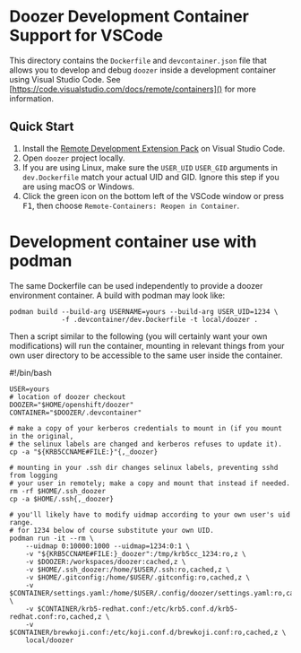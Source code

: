 # Doozer Development Container Support for VSCode

This directory contains the `Dockerfile` and `devcontainer.json` file
that allows you to develop and debug `doozer` inside a development container
using Visual Studio Code. See [https://code.visualstudio.com/docs/remote/containers]() for more information.

## Quick Start

1. Install the [Remote Development Extension Pack][] on Visual Studio Code.
2. Open `doozer` project locally.
3. If you are using Linux, make sure the `USER_UID` `USER_GID` arguments in `dev.Dockerfile` match your actual UID and GID. Ignore this step if you are using macOS or Windows.
4. Click the green icon on the bottom left of the VSCode window or press <kbd>F1</kbd>, then choose `Remote-Containers: Reopen in Container`.

[Remote Development Extension Pack]: https://marketplace.visualstudio.com/items?itemName=ms-vscode-remote.vscode-remote-extensionpack

# Development container use with podman

The same Dockerfile can be used independently to provide a doozer environment container.
A build with podman may look like:

    podman build --build-arg USERNAME=yours --build-arg USER_UID=1234 \
                 -f .devcontainer/dev.Dockerfile -t local/doozer .

Then a script similar to the following (you will certainly want your own modifications)
will run the container, mounting in relevant things from your own user directory to be
accessible to the same user inside the container.

#!/bin/bash

    USER=yours
    # location of doozer checkout
    DOOZER="$HOME/openshift/doozer"
    CONTAINER="$DOOZER/.devcontainer"

    # make a copy of your kerberos credentials to mount in (if you mount in the original,
    # the selinux labels are changed and kerberos refuses to update it).
    cp -a "${KRB5CCNAME#FILE:}"{,_doozer}

    # mounting in your .ssh dir changes selinux labels, preventing sshd from logging
    # your user in remotely; make a copy and mount that instead if needed.
    rm -rf $HOME/.ssh_doozer
    cp -a $HOME/.ssh{,_doozer}

    # you'll likely have to modify uidmap according to your own user's uid range.
    # for 1234 below of course substitute your own UID.
    podman run -it --rm \
        --uidmap 0:10000:1000 --uidmap=1234:0:1 \
        -v "${KRB5CCNAME#FILE:}_doozer":/tmp/krb5cc_1234:ro,z \
        -v $DOOZER:/workspaces/doozer:cached,z \
        -v $HOME/.ssh_doozer:/home/$USER/.ssh:ro,cached,z \
        -v $HOME/.gitconfig:/home/$USER/.gitconfig:ro,cached,z \
        -v $CONTAINER/settings.yaml:/home/$USER/.config/doozer/settings.yaml:ro,cached,z \
        -v $CONTAINER/krb5-redhat.conf:/etc/krb5.conf.d/krb5-redhat.conf:ro,cached,z \
        -v $CONTAINER/brewkoji.conf:/etc/koji.conf.d/brewkoji.conf:ro,cached,z \
        local/doozer
